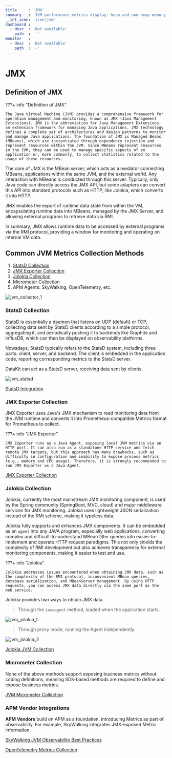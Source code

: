 ```yaml
---
title     : 'JMX'
summary   : 'JVM performance metrics display: heap and non-heap memory, threads, class loading count, etc.'
__int_icon: 'icon/jvm'
dashboard :
  - desc  : 'Not available'
    path  : '-'
monitor   :
  - desc  : 'Not available'
    path  : '-'
---
```


<!-- markdownlint-disable MD025 -->
# JMX
<!-- markdownlint-enable -->

## Definition of JMX

<!-- markdownlint-disable MD046 -->
???+ info "Definition of JMX"

    The Java Virtual Machine (JVM) provides a comprehensive framework for operation management and monitoring, known as JMX (Java Management Extensions). JMX is the abbreviation for Java Management Extensions, an extension framework for managing Java applications. JMX technology defines a complete set of architectures and design patterns to monitor and manage Java applications. The foundation of JMX is Managed Beans (MBeans), which are instantiated through dependency injection and represent resources within the JVM. Since MBeans represent resources in the JVM, they can be used to manage specific aspects of an application or, more commonly, to collect statistics related to the usage of these resources.

<!-- markdownlint-enable -->

The core of JMX is the MBean server, which acts as a mediator connecting MBeans, applications within the same JVM, and the external world. Any interaction with MBeans is conducted through this server. Typically, only Java code can directly access the JMX API, but some adapters can convert this API into standard protocols such as HTTP, like Jolokia, which converts it into HTTP.

JMX enables the export of runtime data state from within the VM, encapsulating runtime data into MBeans, managed by the JMX Server, and allowing external programs to retrieve data via RMI.

In summary, JMX allows runtime data to be accessed by external programs via the RMI protocol, providing a window for monitoring and operating on internal VM data.


## Common JVM Metrics Collection Methods

1. [StatsD Collection](jmx.md#statsd)
2. [JMX Exporter Collection](jmx.md#jmx-exporter)
3. [Jolokia Collection](jmx.md#jolokia)
4. [Micrometer Collection](jmx.md#micrometer)
5. APM Agents: SkyWalking, OpenTelemetry, etc.

![jvm_collector_1](./imgs/jvm_collector_1.png)

### StatsD Collection

StatsD is essentially a daemon that listens on UDP (default) or TCP, collecting data sent by StatsD clients according to a simple protocol, aggregating it, and periodically pushing it to backends like Graphite and InfluxDB, which can then be displayed on observability platforms.

Nowadays, StatsD typically refers to the StatsD system, including three parts: client, server, and backend. The client is embedded in the application code, reporting corresponding metrics to the StatsD server.

DataKit can act as a StatsD server, receiving data sent by clients.

![jvm_statsd](./imgs/jvm_statsd_1.png)


[StatsD Integration](jvm_statsd.md)

### JMX Exporter Collection

JMX Exporter uses Java's JMX mechanism to read monitoring data from the JVM runtime and converts it into Prometheus-compatible Metrics format for Prometheus to collect.

<!-- markdownlint-disable MD046 -->
???+ info "JMX Exporter"

    JMX Exporter runs as a Java Agent, exposing local JVM metrics via an HTTP port. It can also run as a standalone HTTP service and fetch remote JMX targets, but this approach has many drawbacks, such as difficulty in configuration and inability to expose process metrics (e.g., memory and CPU usage). Therefore, it is strongly recommended to run JMX Exporter as a Java Agent.
<!-- markdownlint-enable -->

[JMX Exporter Collection](jvm_jmx_exporter.md)

### Jolokia Collection

Jolokia, currently the most mainstream JMX monitoring component, is used by the Spring community (SpringBoot, MVC, cloud) and major middleware services for JMX monitoring. Jolokia uses lightweight JSON serialization instead of the RMI scheme, making it typeless data.

Jolokia fully supports and enhances JMX components. It can be embedded as an `agent` into any JAVA program, especially web applications, converting complex and difficult-to-understand MBean filter queries into easier-to-implement and operate HTTP request paradigms. This not only shields the complexity of RMI development but also achieves transparency for external monitoring components, making it easier to test and use.

<!-- markdownlint-disable MD046 -->
???+ info "Jolokia"

    Jolokia addresses issues encountered when obtaining JMX data, such as the complexity of the RMI protocol, inconvenient MBean queries, database serialization, and MBeanServer management. By using HTTP requests, you can access JMX data directly via the same port as the web service.

<!-- markdownlint-enable -->

Jolokia provides two ways to obtain JMX data.

> Through the `javaagent` method, loaded when the application starts.

![jvm_jolokia_1](./imgs/jvm_jolokia_1.png)

> Through proxy mode, running the Agent independently.

![jvm_jolokia_2](./imgs/jvm_jolokia_2.png)


[Jolokia JVM Collection](jvm.md#jvm-jolokia)

### Micrometer Collection

None of the above methods support exposing business metrics without coding definitions, meaning SDK-based methods are required to define and expose business metrics.

[JVM Micrometer Collection](jvm_micrometer.md)


### APM Vendor Integrations

**APM Vendors** build on APM as a foundation, introducing Metrics as part of observability. For example, SkyWalking integrates JMX-exposed Metric information.

[SkyWalking JVM Observability Best Practices](../best-practices/monitoring/skywalking-jvm.md)


[OpenTelemetry Metrics Collection](opentelemetry.md#opentelemetry_1)